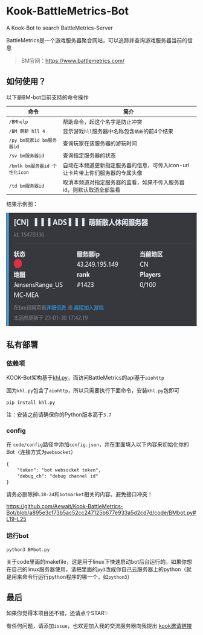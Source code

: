 # Kook-BattleMetrics-Bot

A Kook-Bot to search BattleMetrics-Server

BattleMetrics是一个游戏服务器聚合网站，可以追踪并查询游戏服务器当前的信息

> BM官网：https://www.battlemetrics.com/

## 如何使用？

以下是BM-bot目前支持的命令操作

| 命令                            | 简介                                                         |
| ------------------------------- | ------------------------------------------------------------ |
| `/BMhelp`                       | 帮助命令，起这个名字是防止冲突                               |
| `/BM 萌新 hll 4`                | 显示游戏`hll`服务器中名称包含`萌新`的前4个结果               |
| `/py bm玩家id bm服务器id`       | 查询玩家在该服务器的游玩时间                                 |
| `/sv bm服务器id`                | 查询指定服务器的状态                                         |
| `/bmlk bm服务器id 个性化icon` | 自动在本频道更新指定服务器的信息，可传入icon-url让卡片带上你们服务器的专属头像 |
| `/td bm服务器id`                | 取消本频道对指定服务器的监看，如果不传入服务器id，则默认取消全部监看 |


结果示例图：

<img src="./screenshots/bmlk.png" wight="400px" height="300px" alt="bmlk">


## 私有部署

### 依赖项

KOOK-Bot架构基于[khl.py](https://github.com/TWT233/khl.py/tree/main)，而访问BattleMetrics的api基于`aiohttp`

因为`khl.py`包含了`aiohttp`，所以只需要执行下面命令，安装`khl.py`包即可

~~~
pip install khl.py
~~~

注：安装之前请确保你的Python版本高于`3.7`

### config

在 `code/config`路径中添加`config.json`，并在里面填入以下内容来初始化你的Bot（连接方式为`websocket`）

```
{
    "token": "bot websocket token",
    "debug_ch": "debug channel id"
}
```

请务必删除掉`L18-24`和`botmarket`相关的内容。避免接口冲突！

https://github.com/Aewait/Kook-BattleMetrics-Bot/blob/a895e3cf73b5ac52cc247125b677e933a5d2cd7d/code/BMbot.py#L19-L25

### 运行bot

~~~
python3 BMbot.py
~~~

关于code里面的makefile，这是用于linux下快速启动bot后台运行的。如果你想在自己的linux服务器使用，请把里面的`py3`改成你自己云服务器上的python（就是用来命令行运行python程序的哪一个，如`python3`）

## 最后

如果你觉得本项目还不错，还请点个STAR✨

有任何问题，请添加`issue`，也欢迎加入我的交流服务器向我提出 [kook邀请链接](https://kook.top/gpbTwZ)
